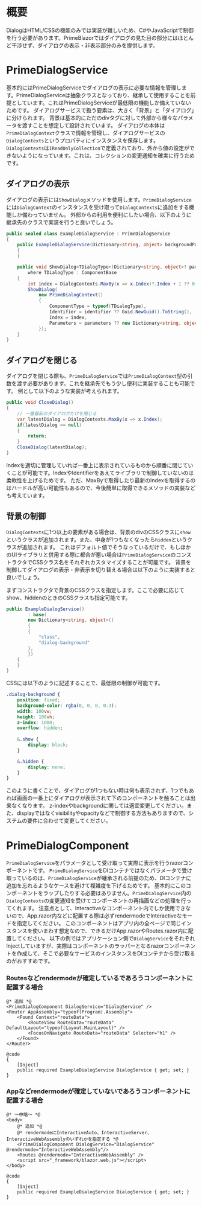 ﻿# 概要
DialogはHTML/CSSの機能のみでは実装が難しいため、C#やJavaScriptで制御を行う必要があります。PrimeBlazorではダイアログの見た目の部分にはほとんど干渉せず、ダイアログの表示・非表示部分のみを提供します。

# PrimeDialogService
基本的にはPrimeDialogServiceでダイアログの表示に必要な情報を管理します。PrimeDialogServiceは抽象クラスとなっており、継承して使用することを前提としています。これはPrimeDialogServiceが最低限の機能しか備えていないためです。
ダイアログサービスで扱う要素は、大きく「背景」と「ダイアログ」に分けられます。
背景は基本的にただのdivタグに対して外部から様々なパラメータを渡すことを想定して設計されています。
ダイアログの本体は`PrimeDialogContext`クラスで情報を管理し、ダイアログサービスの`DialogContexts`というプロパティにインスタンスを保存します。
`DialogContexts`は`IReadOnlyCollection`で定義されており、外から値の設定ができないようになっています。これは、コレクションの変更通知を確実に行うためです。

## ダイアログの表示
ダイアログの表示には`ShowDialog`メソッドを使用します。`PrimeDialogService`には`DialogContext`のインスタンスを受け取って`DialogContexts`に追加をする機能しか備わっていません。
外部からの利用を便利にしたい場合、以下のように継承先のクラスで実装を行うと良いでしょう。

```csharp
public sealed class ExampleDialogService : PrimeDialogService 
{
    public ExampleDialogService(Dictionary<string, object> backgroundParameters) : base(backgroundParameters)
    {
    }

    public void ShowDialog<TDialogType>(Dictionary<string, object>? parameters = null, string? identifier = null)
        where TDialogType : ComponentBase
    {
        int index = DialogContexts.MaxBy(x => x.Index)?.Index + 1 ?? 0;
        ShowDialog(
            new PrimeDialogContext()
            {
                ComponentType = typeof(TDialogType),
                Identifier = identifier ?? Guid.NewGuid().ToString(),
                Index = index,
                Parameters = parameters ?? new Dictionary<string, object>()
            });
    }
}
```

## ダイアログを閉じる
ダイアログを閉じる際も、`PrimeDialogService`では`PrimeDialogContext`型の引数を渡す必要があります。これを継承先でもう少し便利に実装することも可能です。
例として以下のような実装が考えられます。
```csharp
public void CloseDialog()
{
    // 一番最新のダイアログだけを閉じる
    var latestDialog = DialogContexts.MaxBy(x => x.Index);
    if(latestDialog == null)
    {
        return;
    }
    CloseDialog(latestDialog);
}
```
Indexを適切に管理していれば一番上に表示されているものから順番に閉じていくことが可能です。IndexやIdentifierをあえてライブラリで制御していないのは柔軟性を上げるためです。
ただ、MaxByで取得したり最新のIndexを取得するのはハードルが高い可能性もあるので、今後簡単に取得できるメソッドの実装なども考えています。

## 背景の制御
`DialogContexts`に1つ以上の要素がある場合は、背景のdivのCSSクラスに`show`というクラスが追加されます。また、中身が1つもなくなったら`hidden`というクラスが追加されます。
これはデフォルト値でそうなっているだけで、もしほかのUIライブラリと併用する際に都合が悪い場合は`PrimeDialogService`のコンストラクタでCSSクラス名をそれぞれカスタマイズすることが可能です。
背景を制御してダイアログの表示・非表示を切り替える場合は以下のように実装すると良いでしょう。

まずコンストラクタで背景のCSSクラスを指定します。ここで必要に応じてshow、hiddenのときのCSSクラスも指定可能です。
```csharp:ExampleDialogService.cs
public ExampleDialogService()
        : base(
        new Dictionary<string, object>()
        {
        {
            "class",
            "dialog-background"
        },
        })
    {
    }
}
```

CSSには以下のように記述することで、最低限の制御が可能です。
```css
.dialog-background {
    position: fixed;
    background-color: rgba(0, 0, 0, 0.3);
    width: 100vw;
    height: 100vh;
    z-index: 1000;
    overflow: hidden;
    
    &.show {
        display: block;
    }

    &.hidden {
        display: none;
    }
}
```

このように書くことで、ダイアログが1つもない時は何も表示されず、1つでもあれば画面の一番上にダイアログが表示されて下のコンポーネントを触ることは出来なくなります。
z-indexやbackgroundに関しては適宜変更してください。また、displayではなくvisibilityやopacityなどで制御する方法もありますので、システムの要件に合わせて変更してください。

# PrimeDialogComponent
`PrimeDialogService`をパラメータとして受け取って実際に表示を行うrazorコンポーネントです。
`PrimeDialogService`をDIコンテナではなくパラメータで受け取っているのは、`PrimeDialogService`が継承される前提のため、DIコンテナに追加を忘れるようなケースを避けて複雑度を下げるためです。
基本的にこのコンポーネントをラップしたりする必要はありません。`PrimeDialogService`内の`DialogContexts`の変更通知を受けてコンポーネントの再描画などの処理を行ってくれます。
注意点として、Interactiveなコンポーネント内でしか使用できないので、App.razor内などに配置する際は必ずrendermodeでInteractiveなモードを指定してください。
このコンポーネントはアプリ内の全ページで同じインスタンスを使いまわす想定なので、できるだけApp.razorやRoutes.razor内に配置してください。
以下の例ではアプリケーション側で`DialogService`をそれぞれInjectしていますが、実際はコンポーネントのラッパーとなるrazorコンポーネントを作成して、そこで必要なサービスのインスタンスをDIコンテナから受け取るのがおすすめです。

### Routesなどrendermodeが確定しているであろうコンポーネントに配置する場合
```razor:Routes.razor
@* 追加 *@
<PrimeDialogComponent DialogService="DialogService" />
<Router AppAssembly="typeof(Program).Assembly">
    <Found Context="routeData">
        <RouteView RouteData="routeData" DefaultLayout="typeof(Layout.MainLayout)" />
        <FocusOnNavigate RouteData="routeData" Selector="h1" />
    </Found>
</Router>

@code 
{
    [Inject]
    public required ExampleDialogService DialogService { get; set; }
}
```

### Appなどrendermodeが確定していないであろうコンポーネントに配置する場合
```razor:App.razor
@* ～中略～ *@
<body>
    @* 追加 *@
    @* rendermodeにInteractiveAuto、InteractiveServer、InteractiveWebAssemblyのいずれかを指定する *@
    <PrimeDialogComponent DialogService="DialogService"  @rendermode="InteractiveWebAssembly"/>
    <Routes @rendermode="InteractiveWebAssembly" />
    <script src="_framework/blazor.web.js"></script>
</body>

@code 
{
    [Inject]
    public required ExampleDialogService DialogService { get; set; }
}
```